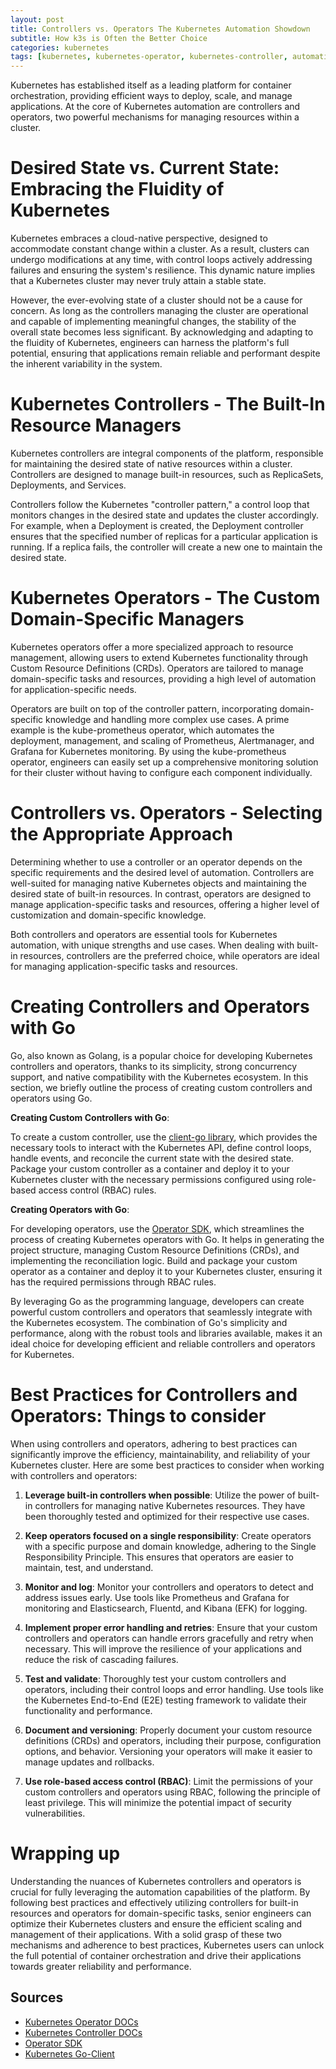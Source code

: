 ```yaml
---
layout: post
title: Controllers vs. Operators The Kubernetes Automation Showdown
subtitle: How k3s is Often the Better Choice
categories: kubernetes
tags: [kubernetes, kubernetes-operator, kubernetes-controller, automation]
---
```

Kubernetes has established itself as a leading platform for container orchestration, providing efficient ways to deploy, scale, and manage applications. At the core of Kubernetes automation are controllers and operators, two powerful mechanisms for managing resources within a cluster. 

# Desired State vs. Current State: Embracing the Fluidity of Kubernetes

Kubernetes embraces a cloud-native perspective, designed to accommodate constant change within a cluster. As a result, clusters can undergo modifications at any time, with control loops actively addressing failures and ensuring the system's resilience. This dynamic nature implies that a Kubernetes cluster may never truly attain a stable state.

However, the ever-evolving state of a cluster should not be a cause for concern. As long as the controllers managing the cluster are operational and capable of implementing meaningful changes, the stability of the overall state becomes less significant. By acknowledging and adapting to the fluidity of Kubernetes, engineers can harness the platform's full potential, ensuring that applications remain reliable and performant despite the inherent variability in the system.

# Kubernetes Controllers - The Built-In Resource Managers

Kubernetes controllers are integral components of the platform, responsible for maintaining the desired state of native resources within a cluster. Controllers are designed to manage built-in resources, such as ReplicaSets, Deployments, and Services.

Controllers follow the Kubernetes "controller pattern," a control loop that monitors changes in the desired state and updates the cluster accordingly. For example, when a Deployment is created, the Deployment controller ensures that the specified number of replicas for a particular application is running. If a replica fails, the controller will create a new one to maintain the desired state.

# Kubernetes Operators - The Custom Domain-Specific Managers

Kubernetes operators offer a more specialized approach to resource management, allowing users to extend Kubernetes functionality through Custom Resource Definitions (CRDs). Operators are tailored to manage domain-specific tasks and resources, providing a high level of automation for application-specific needs.

Operators are built on top of the controller pattern, incorporating domain-specific knowledge and handling more complex use cases. A prime example is the kube-prometheus operator, which automates the deployment, management, and scaling of Prometheus, Alertmanager, and Grafana for Kubernetes monitoring. By using the kube-prometheus operator, engineers can easily set up a comprehensive monitoring solution for their cluster without having to configure each component individually.

# Controllers vs. Operators - Selecting the Appropriate Approach

Determining whether to use a controller or an operator depends on the specific requirements and the desired level of automation. Controllers are well-suited for managing native Kubernetes objects and maintaining the desired state of built-in resources. In contrast, operators are designed to manage application-specific tasks and resources, offering a higher level of customization and domain-specific knowledge.

Both controllers and operators are essential tools for Kubernetes automation, with unique strengths and use cases. When dealing with built-in resources, controllers are the preferred choice, while operators are ideal for managing application-specific tasks and resources.

# Creating Controllers and Operators with Go

Go, also known as Golang, is a popular choice for developing Kubernetes controllers and operators, thanks to its simplicity, strong concurrency support, and native compatibility with the Kubernetes ecosystem. In this section, we briefly outline the process of creating custom controllers and operators using Go.

**Creating Custom Controllers with Go**:

To create a custom controller, use the [client-go library](https://pkg.go.dev/k8s.io/client-go), which provides the necessary tools to interact with the Kubernetes API, define control loops, handle events, and reconcile the current state with the desired state. Package your custom controller as a container and deploy it to your Kubernetes cluster with the necessary permissions configured using role-based access control (RBAC) rules.

**Creating Operators with Go**:

For developing operators, use the [Operator SDK](https://sdk.operatorframework.io/docs/building-operators/golang/), which streamlines the process of creating Kubernetes operators with Go. It helps in generating the project structure, managing Custom Resource Definitions (CRDs), and implementing the reconciliation logic. Build and package your custom operator as a container and deploy it to your Kubernetes cluster, ensuring it has the required permissions through RBAC rules.

By leveraging Go as the programming language, developers can create powerful custom controllers and operators that seamlessly integrate with the Kubernetes ecosystem. The combination of Go's simplicity and performance, along with the robust tools and libraries available, makes it an ideal choice for developing efficient and reliable controllers and operators for Kubernetes.

# Best Practices for Controllers and Operators: Things to consider

When using controllers and operators, adhering to best practices can significantly improve the efficiency, maintainability, and reliability of your Kubernetes cluster. Here are some best practices to consider when working with controllers and operators:

1. **Leverage built-in controllers when possible**: Utilize the power of built-in controllers for managing native Kubernetes resources. They have been thoroughly tested and optimized for their respective use cases.

2. **Keep operators focused on a single responsibility**: Create operators with a specific purpose and domain knowledge, adhering to the Single Responsibility Principle. This ensures that operators are easier to maintain, test, and understand.

3. **Monitor and log**: Monitor your controllers and operators to detect and address issues early. Use tools like Prometheus and Grafana for monitoring and Elasticsearch, Fluentd, and Kibana (EFK) for logging.

4. **Implement proper error handling and retries**: Ensure that your custom controllers and operators can handle errors gracefully and retry when necessary. This will improve the resilience of your applications and reduce the risk of cascading failures.

5. **Test and validate**: Thoroughly test your custom controllers and operators, including their control loops and error handling. Use tools like the Kubernetes End-to-End (E2E) testing framework to validate their functionality and performance.

6. **Document and versioning**: Properly document your custom resource definitions (CRDs) and operators, including their purpose, configuration options, and behavior. Versioning your operators will make it easier to manage updates and rollbacks.

7. **Use role-based access control (RBAC)**: Limit the permissions of your custom controllers and operators using RBAC, following the principle of least privilege. This will minimize the potential impact of security vulnerabilities.

# Wrapping up

Understanding the nuances of Kubernetes controllers and operators is crucial for fully leveraging the automation capabilities of the platform. By following best practices and effectively utilizing controllers for built-in resources and operators for domain-specific tasks, senior engineers can optimize their Kubernetes clusters and ensure the efficient scaling and management of their applications. With a solid grasp of these two mechanisms and adherence to best practices, Kubernetes users can unlock the full potential of container orchestration and drive their applications towards greater reliability and performance.

## Sources

* [Kubernetes Operator DOCs](https://kubernetes.io/docs/concepts/extend-kubernetes/operator/)
* [Kubernetes Controller DOCs](https://kubernetes.io/docs/concepts/architecture/controller/)
* [Operator SDK](https://sdk.operatorframework.io/docs/building-operators/)
* [Kubernetes Go-Client](https://pkg.go.dev/k8s.io/client-go)

